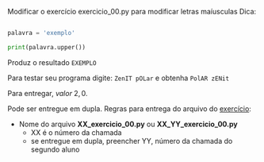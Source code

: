 Modificar o exercício exercicio_00.py para modificar letras maíusculas
Dica:
```python

palavra = 'exemplo'

print(palavra.upper())
```

Produz o resultado ` EXEMPLO `

Para testar seu programa digite: `ZenIT pOLar` e obtenha `PolAR zENit`

Para entregar, _valor_ $2,0$. 

Pode ser entregue em dupla.
Regras para entrega do arquivo do [exercício](exercicio_00.py):

- Nome do arquivo **XX_exercicio_00.py** ou **XX_YY_exercicio_00.py**
  - XX é o número da chamada
  - se entregue em dupla, preencher YY, número da chamada do segundo aluno